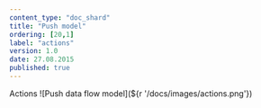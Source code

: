 ```yaml
---
content_type: "doc_shard"
title: "Push model"
ordering: [20,1]
label: "actions"
version: 1.0
date: 27.08.2015
published: true
---
```

Actions
![Push data flow model](${r '/docs/images/actions.png'})
